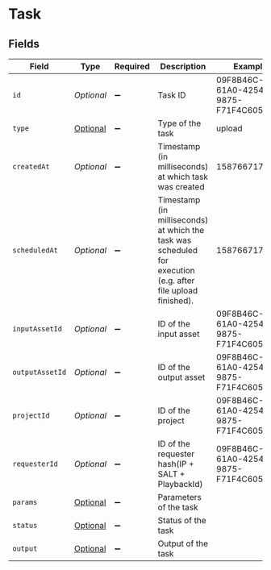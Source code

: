 # Task


## Fields

| Field                                                                                                         | Type                                                                                                          | Required                                                                                                      | Description                                                                                                   | Example                                                                                                       |
| ------------------------------------------------------------------------------------------------------------- | ------------------------------------------------------------------------------------------------------------- | ------------------------------------------------------------------------------------------------------------- | ------------------------------------------------------------------------------------------------------------- | ------------------------------------------------------------------------------------------------------------- |
| `id`                                                                                                          | *Optional<String>*                                                                                            | :heavy_minus_sign:                                                                                            | Task ID                                                                                                       | 09F8B46C-61A0-4254-9875-F71F4C605BC7                                                                          |
| `type`                                                                                                        | [Optional<TaskType>](../../models/components/TaskType.md)                                                     | :heavy_minus_sign:                                                                                            | Type of the task                                                                                              | upload                                                                                                        |
| `createdAt`                                                                                                   | *Optional<Double>*                                                                                            | :heavy_minus_sign:                                                                                            | Timestamp (in milliseconds) at which task was created                                                         | 1587667174725                                                                                                 |
| `scheduledAt`                                                                                                 | *Optional<Double>*                                                                                            | :heavy_minus_sign:                                                                                            | Timestamp (in milliseconds) at which the task was scheduled for<br/>execution (e.g. after file upload finished).<br/> | 1587667174725                                                                                                 |
| `inputAssetId`                                                                                                | *Optional<String>*                                                                                            | :heavy_minus_sign:                                                                                            | ID of the input asset                                                                                         | 09F8B46C-61A0-4254-9875-F71F4C605BC7                                                                          |
| `outputAssetId`                                                                                               | *Optional<String>*                                                                                            | :heavy_minus_sign:                                                                                            | ID of the output asset                                                                                        | 09F8B46C-61A0-4254-9875-F71F4C605BC7                                                                          |
| `projectId`                                                                                                   | *Optional<String>*                                                                                            | :heavy_minus_sign:                                                                                            | ID of the project                                                                                             | 09F8B46C-61A0-4254-9875-F71F4C605BC7                                                                          |
| `requesterId`                                                                                                 | *Optional<String>*                                                                                            | :heavy_minus_sign:                                                                                            | ID of the requester hash(IP + SALT + PlaybackId)                                                              | 09F8B46C-61A0-4254-9875-F71F4C605BC7                                                                          |
| `params`                                                                                                      | [Optional<Params>](../../models/components/Params.md)                                                         | :heavy_minus_sign:                                                                                            | Parameters of the task                                                                                        |                                                                                                               |
| `status`                                                                                                      | [Optional<TaskStatus>](../../models/components/TaskStatus.md)                                                 | :heavy_minus_sign:                                                                                            | Status of the task                                                                                            |                                                                                                               |
| `output`                                                                                                      | [Optional<Output>](../../models/components/Output.md)                                                         | :heavy_minus_sign:                                                                                            | Output of the task                                                                                            |                                                                                                               |